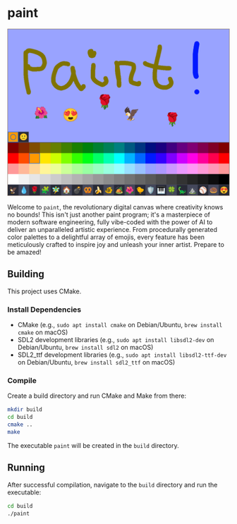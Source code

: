 # paint

![Screenshot of the paint program in action](paint.png)

Welcome to `paint`, the revolutionary digital canvas where creativity knows no bounds! This isn't just another paint program; it's a masterpiece of modern software engineering, fully vibe-coded with the power of AI to deliver an unparalleled artistic experience. From procedurally generated color palettes to a delightful array of emojis, every feature has been meticulously crafted to inspire joy and unleash your inner artist. Prepare to be amazed!

## Building

This project uses CMake.

### Install Dependencies

* CMake (e.g., `sudo apt install cmake` on Debian/Ubuntu, `brew install cmake` on macOS)
* SDL2 development libraries (e.g., `sudo apt install libsdl2-dev` on Debian/Ubuntu, `brew install sdl2` on macOS)
* SDL2_ttf development libraries (e.g., `sudo apt install libsdl2-ttf-dev` on Debian/Ubuntu, `brew install sdl2_ttf` on macOS)

### Compile

Create a build directory and run CMake and Make from there:

```bash
mkdir build
cd build
cmake ..
make
```

The executable `paint` will be created in the `build` directory.

## Running

After successful compilation, navigate to the `build` directory and run the executable:

```bash
cd build
./paint
```
